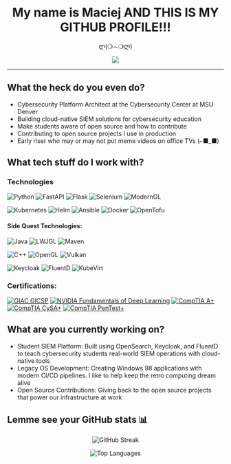 <div align="center">
  
# My name is Maciej AND THIS IS MY GITHUB PROFILE!!!
  
ლ(❍෴❍ლ)
</div>

<div align="center">
  <img src="https://readme-typing-svg.herokuapp.com/?lines=Cybersecurity+Platform+Architect;Software+Developer;Early+Bird+Fish+Video+Enthusiast;Motorcycle+Builder;Legacy+App+Developer;Builds+SIEMs+and+Stuff;Teaches+Students&font=Fira%20Code&center=true&width=440&height=45&color=7aa2f7&vCenter=true&size=22">
</div>

---
## What the heck do you even do?

- Cybersecurity Platform Architect at the Cybersecurity Center at MSU Denver
- Building cloud-native SIEM solutions for cybersecurity education
- Make students aware of open source and how to contribute
- Contributing to open source projects I use in production
- Early riser who may or may not put meme videos on office TVs (⌐■_■)

## What tech stuff do I work with?

### Technologies

![Python](https://img.shields.io/badge/Python-3776AB?style=for-the-badge&logo=python&logoColor=white)
![FastAPI](https://img.shields.io/badge/FastAPI-009688?style=for-the-badge&logo=fastapi&logoColor=white)
![Flask](https://img.shields.io/badge/Flask-000000?style=for-the-badge&logo=flask&logoColor=white)
![Selenium](https://img.shields.io/badge/Selenium-43B02A?style=for-the-badge&logo=selenium&logoColor=white)
![ModernGL](https://img.shields.io/badge/ModernGL-FF6B35?style=for-the-badge&logo=opengl&logoColor=white)

![Kubernetes](https://img.shields.io/badge/Kubernetes-326CE5?style=for-the-badge&logo=kubernetes&logoColor=white)
![Helm](https://img.shields.io/badge/Helm-0F1689?style=for-the-badge&logo=helm&logoColor=white)
![Ansible](https://img.shields.io/badge/Ansible-EE0000?style=for-the-badge&logo=ansible&logoColor=white)
![Docker](https://img.shields.io/badge/Docker-2496ED?style=for-the-badge&logo=docker&logoColor=white)
![OpenTofu](https://img.shields.io/badge/OpenTofu-FFDA18?style=for-the-badge&logo=opentofu&logoColor=black)

#### Side Quest Technologies:

![Java](https://img.shields.io/badge/Java-ED8B00?style=for-the-badge&logo=openjdk&logoColor=white)
![LWJGL](https://img.shields.io/badge/LWJGL-5382A1?style=for-the-badge&logo=java&logoColor=white)
![Maven](https://img.shields.io/badge/Apache%20Maven-C71A36?style=for-the-badge&logo=apache-maven&logoColor=white)

![C++](https://img.shields.io/badge/C++-00599C?style=for-the-badge&logo=cplusplus&logoColor=white)
![OpenGL](https://img.shields.io/badge/OpenGL-5586A4?style=for-the-badge&logo=opengl&logoColor=white)
![Vulkan](https://img.shields.io/badge/Vulkan-AC162C?style=for-the-badge&logo=vulkan&logoColor=white)

![Keycloak](https://img.shields.io/badge/Keycloak-4D4D4D?style=for-the-badge&logo=keycloak&logoColor=white)
![FluentD](https://img.shields.io/badge/FluentD-0E83C8?style=for-the-badge&logo=fluentd&logoColor=white)
![KubeVirt](https://img.shields.io/badge/KubeVirt-326CE5?style=for-the-badge&logo=kubevirt&logoColor=white)

### Certifications:

[![GIAC GICSP](https://img.shields.io/badge/GIAC-GICSP-blue?style=for-the-badge&logo=sans&logoColor=white)](https://www.credly.com/badges/5b7a467f-78d9-4113-b2d8-ef1554016ff9/linked_in_profile)
[![NVIDIA Fundamentals of Deep Learning](https://img.shields.io/badge/NVIDIA-Deep%20Learning-76B900?style=for-the-badge&logo=nvidia&logoColor=white)](https://learn.nvidia.com/certificates?id=pKPfpdozTNehK71oz4H60g)
[![CompTIA A+](https://img.shields.io/badge/CompTIA-A+-red?style=for-the-badge&logo=comptia&logoColor=white)](https://www.credly.com/earner/earned/share/4230a260-1bae-4a68-bfc4-fe0ea177ec3c)
[![CompTIA CySA+](https://img.shields.io/badge/CompTIA-CySA+-red?style=for-the-badge&logo=comptia&logoColor=white)](https://www.credly.com/badges/91a25c38-06a6-4029-bad8-74009e5bec6a)
[![CompTIA PenTest+](https://img.shields.io/badge/CompTIA-PenTest+-red?style=for-the-badge&logo=comptia&logoColor=white)](https://www.credly.com/badges/e17b96f6-d8e1-4bbc-a72b-0accb7a39709)

## What are you currently working on?

- Student SIEM Platform: Built using OpenSearch, Keycloak, and FluentD to teach cybersecurity students real-world SIEM operations with cloud-native tools
- Legacy OS Development: Creating Windows 98 applications with modern CI/CD pipelines. I like to help keep the retro computing dream alive
- Open Source Contributions: Giving back to the open source projects that power our infrastructure at work

## Lemme see your GitHub stats 📊

<div align="center">

![GitHub Streak](https://github-readme-streak-stats.herokuapp.com/?user=Xata&theme=tokyonight&hide_border=false)

![Top Languages](https://github-readme-stats.vercel.app/api/top-langs/?username=Xata&theme=tokyonight&hide_border=false&include_all_commits=true&count_private=true&layout=compact)

</div>
